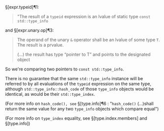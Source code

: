 §[expr.typeid]¶1:
> "The result of a `typeid` expression is an lvalue of static type `const std::type_info`

and §[expr.unary.op]¶3:
> The operand of the unary `&` operator shall be an lvalue of some type `T`. The result is a prvalue.
>
> (...) the result has type “pointer to T” and points to the designated object

So we're comparing two pointers to `const std::type_info`.

There is no guarantee that the same `std::type_info` instance will be referred to by all evaluations of the `typeid` expression on the same type, although `std::type_info::hash_code` of those `type_info` objects would be identical, as would be their `std::type_index`.

(For more info on `hash_code(), see` §[type.info]¶6 : "`hash_code()` (...)shall return the same value for any two `type_info` objects which compare equal")

(For more info on `type_index` equality, see §[type.index.members] and §[type.info])